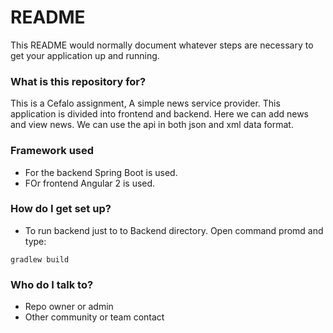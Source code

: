 # README #

This README would normally document whatever steps are necessary to get your application up and running.

### What is this repository for? ###

This is a Cefalo assignment, A simple news service provider. This application is divided into frontend and backend. Here we can add news and view news. We can use the api in both json and xml data format.

### Framework used ###

* For the backend Spring Boot is used.
* FOr frontend Angular 2 is used.

### How do I get set up? ###

* To run backend just to to Backend directory. Open command promd and type:
```
gradlew build
```

### Who do I talk to? ###

* Repo owner or admin
* Other community or team contact